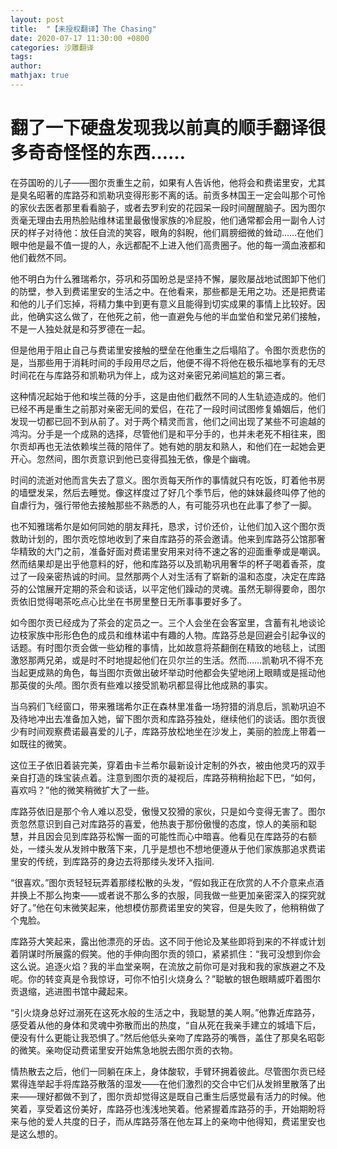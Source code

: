 ```yaml
---
layout: post
title:  "【未授权翻译】The Chasing"
date: 2020-07-17 11:30:00 +0800
categories: 沙雕翻译
tags: 
author: 
mathjax: true
---
```

翻了一下硬盘发现我以前真的顺手翻译很多奇奇怪怪的东西……
=======================================
在芬国昐的儿子——图尔贡重生之前，如果有人告诉他，他将会和费诺里安，尤其是臭名昭著的库路芬和凯勒巩变得形影不离的话。前贡多林国王一定会叫那个可怜的家伙去医者那里看看脑子，或者去罗利安的花园呆一段时间醒醒脑子。因为图尔贡毫无理由去用热脸贴维林诺里最傲慢家族的冷屁股，他们通常都会用一副令人讨厌的样子对待他：放任自流的笑容，眼角的斜睨，他们肩膀细微的耸动……在他们眼中他是最不值一提的人，永远都配不上进入他们高贵圈子。他的每一滴血液都和他们截然不同。

他不明白为什么雅瑞希尔，芬巩和芬国昐总是坚持不懈，屡败屡战地试图卸下他们的防壁，参入到费诺里安的生活之中。在他看来，那些都是无用之功。还是把费诺和他的儿子们忘掉，将精力集中到更有意义且能得到切实成果的事情上比较好。因此，他确实这么做了，在他死之前，他一直避免与他的半血堂伯和堂兄弟们接触，不是一人独处就是和芬罗德在一起。

但是他用于阻止自己与费诺里安接触的壁垒在他重生之后塌陷了。令图尔贡悲伤的是，当那些用于消耗时间的手段用尽之后，他便不得不将他在极乐福地享有的无尽时间花在与库路芬和凯勒巩为伴上，成为这对亲密兄弟间尴尬的第三者。

这种情况起始于他和埃兰薇的分手，这是由他们截然不同的人生轨迹造成的。他们已经不再是重生之前那对亲密无间的爱侣，在花了一段时间试图修复婚姻后，他们发现一切都已回不到从前了。对于两个精灵而言，他们之间出现了某些不可逾越的鸿沟。分手是一个成熟的选择，尽管他们是和平分手的，也并未老死不相往来，图尔贡却再也无法依赖埃兰薇的陪伴了。她有她的朋友和熟人，和他们在一起她会更开心。忽然间，图尔贡意识到他已变得孤独无依，像是个幽魂。

时间的流逝对他而言失去了意义。图尔贡每天所作的事情就只有吃饭，盯着他书房的墙壁发呆，然后去睡觉。像这样度过了好几个季节后，他的妹妹最终叫停了他的自虐行为，强行带他去接触那些不熟悉的人，有可能芬巩也在此事了参了一脚。

也不知雅瑞希尔是如何同她的朋友拜托，恳求，讨价还价，让他们加入这个图尔贡救助计划的，图尔贡吃惊地收到了来自库路芬的茶会邀请。他来到库路芬公馆那奢华精致的大门之前，准备好面对费诺里安用来对待不速之客的迎面重拳或是嘲讽。然而结果却是出乎他意料的好，他和库路芬以及凯勒巩用奢华的杯子喝着香茶，度过了一段亲密热诚的时间。显然那两个人对生活有了崭新的温和态度，决定在库路芬的公馆展开定期的茶会和谈话，以平定他们躁动的灵魂。虽然无聊得要命，图尔贡依旧觉得喝茶吃点心比坐在书房里整日无所事事要好多了。

如今图尔贡已经成为了茶会的定员之一。三个人会坐在会客室里，含蓄有礼地谈论边枝家族中形形色色的成员和维林诺中有趣的人物。库路芬总是回避会引起争议的话题。有时图尔贡会做一些幼稚的事情，比如故意将茶翻倒在精致的地毯上，试图激怒那两兄弟，或是时不时地提起他们在贝尔兰的生活。然而……凯勒巩不得不充当起更成熟的角色，每当图尔贡做出破坏举动时他都会失望地闭上眼睛或是摇动他那英俊的头颅。图尔贡有些难以接受凯勒巩都显得比他成熟的事实。

当乌鸦们飞经窗口，带来雅瑞希尔正在森林里准备一场狩猎的消息后，凯勒巩迫不及待地冲出去准备加入她，留下图尔贡和库路芬独处，继续他们的谈话。图尔贡很少有时间观察费诺最喜爱的儿子，库路芬放松地坐在沙发上，美丽的脸庞上带着一如既往的微笑。

这位王子依旧着装完美，穿着由卡兰希尔最新设计定制的外衣，被由他灵巧的双手亲自打造的珠宝装点着。注意到图尔贡的凝视后，库路芬稍稍抬起下巴，“如何，喜欢吗？”他的微笑稍微扩大了一些。

库路芬依旧是那个令人难以忍受，傲慢又狡猾的家伙，只是如今变得无害了。图尔贡忽然意识到自己对库路芬的喜爱，他热衷于那份傲慢的态度，惊人的美丽和聪慧，并且因会见到库路芬松懈一面的可能性而心中暗喜。他看见在库路芬的右额处，一缕头发从发辫中散落下来，几乎是想也不想地便遵从于他们家族那追求费诺里安的传统，到库路芬的身边去将那缕头发环入指间.

“很喜欢。”图尔贡轻轻玩弄着那缕松散的头发，“假如我正在欣赏的人不介意来点酒并换上不那么拘束——或者说不那么多的衣服，同我做一些更加亲密深入的探究就好了。”他在句末微笑起来，他想模仿那费诺里安的笑容，但是失败了，他稍稍做了个鬼脸。

库路芬大笑起来，露出他漂亮的牙齿。这不同于他论及某些即将到来的不祥或计划着阴谋时所展露的假笑。他的手伸向图尔贡的领口，紧紧抓住：“我可没想到你会这么说。追逐火焰？我的半血堂亲啊，在流放之前你可是对我和我的家族避之不及呢。你的转变真是令我惊讶，可你不怕引火烧身么？”聪敏的银色眼睛威吓着图尔贡退缩，逃进图书馆中藏起来。

“引火烧身总好过溺死在这死水般的生活之中，我聪慧的美人啊。”他靠近库路芬，感受着从他的身体和灵魂中弥散而出的热度，“自从死在我亲手建立的城墙下后，便没有什么更能让我恐惧了。”然后他低头亲吻了库路芬的嘴唇，盖住了那臭名昭彰的微笑。亲吻促动费诺里安开始焦急地脱去图尔贡的衣物。

情热散去之后，他们一同躺在床上，身体酸软，手臂环拥着彼此。尽管图尔贡已经累得连举起手将库路芬散落的湿发——在他们激烈的交合中它们从发辫里散落了出来——理好都做不到了，图尔贡却觉得这是既自己重生后感觉最有活力的时候。他笑着，享受着这份美好，库路芬也浅浅地笑着。他紧握着库路芬的手，开始期盼将来与他的爱人共度的日子，而从库路芬落在他左耳上的亲吻中他得知，费诺里安也是这么想的。